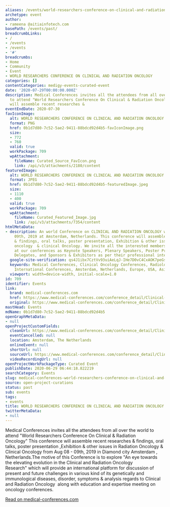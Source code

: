 ```yaml
---
aliases: /events/world-researchers-conference-on-clinical-and-radiation-oncology
archetype: event
author:
- rameena @aitiainfotech.com
basePath: /events/past/
breadcrumbLinks:
- /
- /events
- /events
- '#'
breadcrumbs:
- Home
- Community
- Event
- WORLD RESEARCHERS CONFERENCE ON CLINICAL AND RADIATION ONCOLOGY
categories: []
contentCategories: medigy-events-curated-event
date: '2020-07-29T00:00:00.000Z'
description: Medical Conferences invites all the attendees from all over the world
  to attend "World Researchers Conference On Clinical & Radiation Oncology” This conference
  will assemble recent researches &
eventEndDate: 2020-07-30
favIconImage:
  alt: WORLD RESEARCHERS CONFERENCE ON CLINICAL AND RADIATION ONCOLOGY
  format: PNG
  href: 0b1d7d80-7c52-5ae2-9411-88bdcd92d4b5-favIconImage.png
  size:
  - 772
  - 760
  valid: true
  workPackage: 709
  wpAttachment:
    fileName: Curated_Source_FavIcon.png
    link: /api/v3/attachments/2180/content
featuredImage:
  alt: WORLD RESEARCHERS CONFERENCE ON CLINICAL AND RADIATION ONCOLOGY
  format: JPEG
  href: 0b1d7d80-7c52-5ae2-9411-88bdcd92d4b5-featuredImage.jpeg
  size:
  - 1110
  - 400
  valid: true
  workPackage: 709
  wpAttachment:
    fileName: Curated_Featured_Image.jpg
    link: /api/v3/attachments/7354/content
htmlMetaData:
- description: An world Conference on CLINICAL AND RADIATION ONCOLOGY will be held Aug 08 -
    09th, 2019 at Amsterdam, Netherlands. This conference will assemble recent researches
    & findings, oral talks, poster presentation, Exhibition & other issues in radiation
    oncology  & clinical Oncology. We invite all the interested members to participate
    at our conferences as Keynote Speakers, Plenary Speakers, Poster Presentations,
    Delegates, and Sponsors & Exhibitors as per their professional interests.
  google-site-verification: qs4J1ibx7CztVv93uiAeLqJ-IHe7D0vC4CxAOK7peGs
  keywords: Medical Conferences, Clinical Oncology Conferences, Radiology Conferences,
    International Conferences, Amsterdam, Netherlands, Europe, USA, Asia Pacific 2019
  viewport: width=device-width, initial-scale=1.0
id: 709
identifier: Events
link:
  brand: medical-conferences.com
  href: https://www.medical-conferences.com/conference_detail/Clinical-and-Radiation-Oncology-Research
  original: https://www.medical-conferences.com/conference_detail/Clinical-and-Radiation-Oncology-Research
mastHead: Events
mdName: 0b1d7d80-7c52-5ae2-9411-88bdcd92d4b5
openGraphMetaData:
- null
openProjectCustomFields:
  cleanUrl: https://www.medical-conferences.com/conference_detail/Clinical-and-Radiation-Oncology-Research
  eventCancelled: null
  location: Amsterdam, The Netherlands
  onlineEvent: null
  shortUrl: null
  sourceUrl: https://www.medical-conferences.com/conference_detail/Clinical-and-Radiation-Oncology-Research
  videoRecordingUrl: null
openProjectWorkPackageType: Curated Event
publishDate: 2020-06-29 06:44:18.822219
searchCategory: Events
slug: medical-conferences-world-researchers-conference-on-clinical-and-radiation-oncology
source: open-project-curations
status: past
sub: events
tags:
- events
title: WORLD RESEARCHERS CONFERENCE ON CLINICAL AND RADIATION ONCOLOGY
twitterMetaData:
- null
---
```


Medical Conferences invites all the attendees from all over the world to attend &quot;World Researchers Conference On Clinical &amp; Radiation Oncology” This conference will assemble recent researches &amp; findings, oral talks, poster presentation ,Exhibition &amp; other issues in Radiation Oncology &amp; Clinical Oncology from Aug 08 - 09th, 2019 in Diamond city Amsterdam , Netherlands.The motive of this Conference is to explore &quot;An eye towards the elevating evolution in the Clinical and Radiation Oncology Research&quot; which will provide an international platform for discussion of present and future challenges in various kind of its genetically and immunological diseases, disorder, symptoms &amp; analysis regards to Clinical and Radiation Oncology  along with education and expertise meeting on oncology conferences.

[Read on medical-conferences.com](https://www.medical-conferences.com/conference_detail/Clinical-and-Radiation-Oncology-Research)